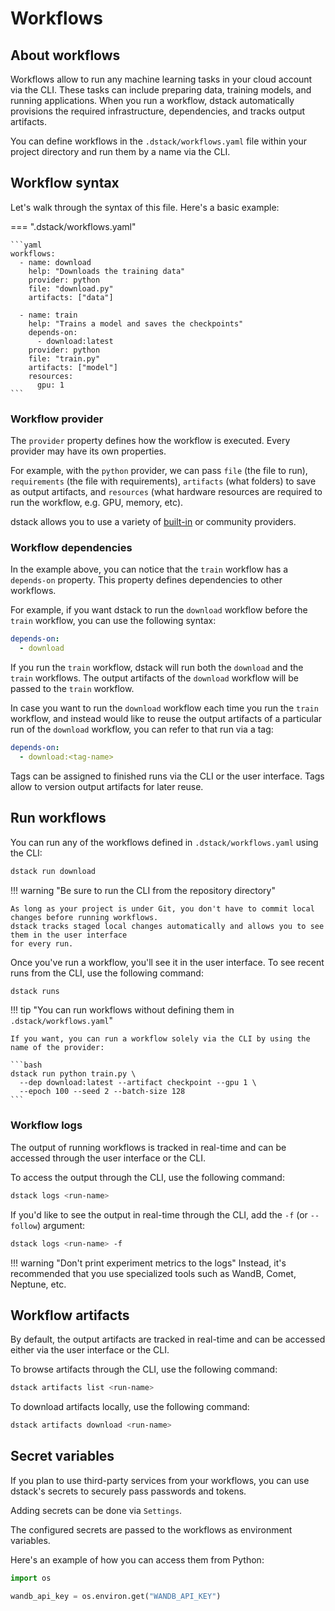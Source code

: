 # Workflows

## About workflows

[//]: # (TODO: Mention that you can define workflows and run them by their name or run them directly from the CLI)

Workflows allow to run any machine learning tasks in your cloud account via the CLI. 
These tasks can include preparing data, training models, and running applications. 
When you run a workflow, dstack automatically provisions the required infrastructure, dependencies, and tracks 
output artifacts.

You can define workflows in the `.dstack/workflows.yaml` file within your project 
directory and run them by a name via the CLI.

[//]: # (You don't have to worry about )
[//]: # (tracking code, data, or infrastructure as dstack handles everything automatically.)

## Workflow syntax

Let's walk through the syntax of this file. Here's a basic example:

=== ".dstack/workflows.yaml"

    ```yaml
    workflows:
      - name: download
        help: "Downloads the training data" 
        provider: python
        file: "download.py"
        artifacts: ["data"]
    
      - name: train
        help: "Trains a model and saves the checkpoints"
        depends-on:
          - download:latest
        provider: python
        file: "train.py"
        artifacts: ["model"]
        resources:
          gpu: 1
    ```

[//]: # (!!! tip "Source code")
[//]: # (    You can find the full source code of the example in the [dstackai/dstack-examples]&#40;https://github.com/dstackai/dstack-examples&#41; GitHub repo.)

### Workflow provider

The `provider` property defines how the workflow is executed. Every provider may have its own properties.

For example, with the `python` provider, we can pass `file` (the file to run),
`requirements` (the file with requirements), `artifacts` (what folders) to save as output artifacts,
and `resources` (what hardware resources are required to run the workflow, e.g. GPU, memory, etc).

[//]: # (TODO: Provide mode provider examples)

dstack allows you to use a variety of [built-in](https://github.com/dstackai/dstack/tree/master/providers#readme) or community providers. 

[//]: # (TODO: Tell how to use custom providers)

[//]: # (TODO: Add a link to the Providers Reference)

### Workflow dependencies

[//]: # (TODO: Mention how to upload artifacts from the CLI)

In the example above, you can notice that the `train` workflow has a `depends-on` property.
This property defines dependencies to other workflows.

For example, if you want dstack to run the `download` workflow before the `train` workflow,
you can use the following syntax:

```yaml
depends-on:
  - download 
```

If you run the `train` workflow, dstack will run both the `download` and the `train` workflows. 
The output artifacts of the `download` workflow will be passed to the 
`train` workflow.

[//]: # (If you want dstack to reuse the latest run of the `download` workflow, you can use the following syntax:)

[//]: # (```yaml)
[//]: # (depends-on:)
[//]: # (  - download )
[//]: # (```)

[//]: # (In case you want to use the output artifacts of a particular run of the `download` workflow, you can use its tag:)

[//]: # (```yaml)
[//]: # (depends-on:)
[//]: # (  - @<tag-name>)
[//]: # (```)

In case you want to run the `download` workflow each time you run the `train` workflow,
and instead would like to reuse the output artifacts of a particular run of the `download` workflow, 
you can refer to that run via a tag:

```yaml
depends-on:
  - download:<tag-name>
```

Tags can be assigned to finished runs via the CLI or the user interface. Tags allow to version output artifacts
for later reuse.

[//]: # (TODO: Tell about dstack artifacts upload)

[//]: # (## Variables)

[//]: # ()
[//]: # (You can parametrize workflow by defining variables in the `.dstack/variables.yaml` file.)

[//]: # (Here's an example:)

[//]: # ()
[//]: # (=== ".dstack/variables.yaml")

[//]: # (    ```yaml)

[//]: # (    variables:)

[//]: # (     train:)

[//]: # (       batch-size: 64)

[//]: # (       test-batch-size: 1000)

[//]: # (       epochs: 1)

[//]: # (       lr: 1.0)

[//]: # (       gamma: 0.7)

[//]: # (       seed: 1)

[//]: # (       log-interval: 10)

[//]: # (    ```)

[//]: # ()
[//]: # (When run workflows, dstack passes variables to the workflow as environment variables.)

[//]: # ()
[//]: # (For example, if you are running a Python script, you can access them the following way:)

[//]: # ()
[//]: # (```python)

[//]: # (import os)

[//]: # ()
[//]: # (batch_size = os.environ.get&#40;"BATCH_SIZE"&#41;)

[//]: # (```)

[//]: # ()
[//]: # (!!! info "")

[//]: # (    If you want, you can also use variables within the `.dstack/workflows.yaml` file, via the following syntax: `${{ variable_name }}`.)

[//]: # ()
[//]: # (Any variable can be overridden via the CLI when you run a workflow.)

## Run workflows

You can run any of the workflows defined in `.dstack/workflows.yaml` using the CLI:

```bash
dstack run download 
```

!!! warning "Be sure to run the CLI from the repository directory"

    As long as your project is under Git, you don't have to commit local changes before running workflows.
    dstack tracks staged local changes automatically and allows you to see them in the user interface
    for every run.

Once you've run a workflow, you'll see it in the user interface.
To see recent runs from the CLI, use the following command:

```bash
dstack runs
```

[//]: # (TODO: Show a screennshot of repo diff)

[//]: # (TODO: Mention how to pass provider args to the script)

[//]: # (### Variables)

[//]: # ()
[//]: # (If you defined workflow variables within the `.dstack/variables.yaml` file, you can override any of them via the )

[//]: # (arguments of the `dstack run` command: )

[//]: # ()
[//]: # (```bash)

[//]: # (dstack run train --epoch 100 --seed 2)

[//]: # (```)

!!! tip "You can run workflows without defining them in `.dstack/workflows.yaml`"

    If you want, you can run a workflow solely via the CLI by using the name of the provider: 

    ```bash
    dstack run python train.py \
      --dep download:latest --artifact checkpoint --gpu 1 \ 
      --epoch 100 --seed 2 --batch-size 128
    ```

### Workflow logs

The output of running workflows is tracked in real-time and can be accessed through the user interface
or the CLI.

To access the output through the CLI, use the following command:

```bash
dstack logs <run-name>
```

If you'd like to see the output in real-time through the CLI, add the `-f` (or `--follow`) argument:

```bash
dstack logs <run-name> -f
```

!!! warning "Don't print experiment metrics to the logs"
    Instead, it's recommended that you use specialized tools such as WandB, Comet, Neptune, etc.

[//]: # (TODO: Add a link to more information on experiment tracking)

## Workflow artifacts

By default, the output artifacts are tracked in real-time and can be accessed either via the user interface
or the CLI.

To browse artifacts through the CLI, use the following command:

```bash
dstack artifacts list <run-name>
```

To download artifacts locally, use the following command:

```bash
dstack artifacts download <run-name>
```

[//]: # (TODO: Add screenshots)

[//]: # (TODO: Tell about stopping and restarting workflows)

[//]: # (TODO: Add a link to the CLI reference)

[//]: # (TODO: Add a link to Providers Reference)

## Secret variables

If you plan to use third-party services from your workflows, you can use dstack's secrets 
to securely pass passwords and tokens.

Adding secrets can be done via `Settings`.

The configured secrets are passed to the workflows as environment variables. 

Here's an example of how you can access them from Python: 

```python
import os

wandb_api_key = os.environ.get("WANDB_API_KEY")
```